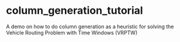 # column_generation_tutorial
A demo on how to do column generation as a heuristic for solving the Vehicle Routing Problem with Time Windows (VRPTW)
